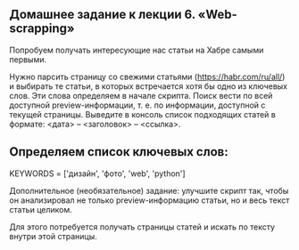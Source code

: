 ## Домашнее задание к лекции 6. «Web-scrapping»
Попробуем получать интересующие нас статьи на Хабре самыми первыми.

Нужно парсить страницу со свежими статьями (https://habr.com/ru/all/) и выбирать те статьи, в которых встречается хотя бы одно из ключевых слов. Эти слова определяем в начале скрипта. 
Поиск вести по всей доступной preview-информации, т. е. по информации, доступной с текущей страницы. Выведите в консоль список подходящих статей в формате: <дата> – <заголовок> – <ссылка>.

## Определяем список ключевых слов:
KEYWORDS = ['дизайн', 'фото', 'web', 'python']

Дополнительное (необязательное) задание: улучшите скрипт так, чтобы он анализировал не только preview-информацию статьи, но и весь текст статьи целиком.

Для этого потребуется получать страницы статей и искать по тексту внутри этой страницы.
